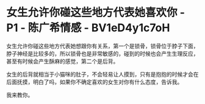 # 女生允许你碰这些地方代表她喜欢你 - P1 - 陈广希情感 - BV1eD4y1c7oH

女生允许你碰这些地方代表她想跟你有关系，第一个是锁骨，锁骨位于脖子下面，脖子神经是比较多的，所以锁骨也是非常敏感的，碰到的时候也会产生生理反应，甚至有时候会产生酥麻的感觉，第二个是后背。

女生的后背就相当于小猫咪的肚子，不会轻易让人摸到，只有是抱抱的时候才会在后面抚摸，明白了吗，如果你不确定喜欢的女生对你有什么态度，告诉我。

我来教你。